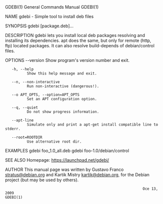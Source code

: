 GDEBI(1)                                                      General Commands Manual                                                     GDEBI(1)

NAME
       gdebi - Simple tool to install deb files

SYNOPSIS
       gdebi [package.deb]...

DESCRIPTION
       gdebi  lets  you  install  local deb packages resolving and installing its dependencies. apt does the same, but only for remote (http, ftp)
       located packages. It can also resolve build-depends of debian/control files.

OPTIONS
       --version
              Show program's version number and exit.

       -h, --help
              Show this help message and exit.

       --n, --non-interactive
              Run non-interactive (dangerous!).

       --o APT_OPTS, --option=APT_OPTS
              Set an APT configuration option.

       --q, --quiet
              Do not show progress information.

       --apt-line
              Simulate only and print a apt-get install compatible line to stderr.

       --root=ROOTDIR
              Use alternative root dir.

EXAMPLES
              gdebi foo_1.0_all.deb
              gdebi foo-1.0/debian/control

SEE ALSO
       Homepage: <https://launchpad.net/gdebi/>

AUTHOR
       This manual page was written by Gustavo Franco <stratus@debian.org> and Kartik Mistry <kartik@debian.org>, for the Debian project (but  may
       be used by others).

                                                                   Oce 13, 2009                                                           GDEBI(1)
